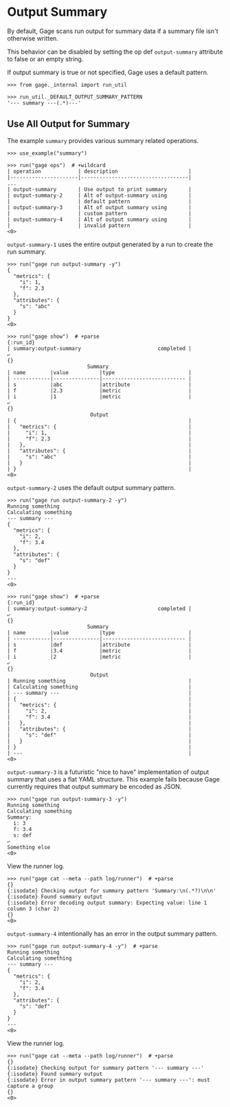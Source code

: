 # Output Summary

By default, Gage scans run output for summary data if a summary file
isn't otherwise written.

This behavior can be disabled by setting the op def `output-summary`
attribute to false or an empty string.

If output summary is true or not specified, Gage uses a default pattern.

    >>> from gage._internal import run_util

    >>> run_util._DEFAULT_OUTPUT_SUMMARY_PATTERN
    '--- summary ---(.*)---'

## Use All Output for Summary

The example `summary` provides various summary related operations.

    >>> use_example("summary")

    >>> run("gage ops")  # +wildcard
    | operation            | description                       |
    |----------------------|-----------------------------------|
    ...
    | output-summary       | Use output to print summary       |
    | output-summary-2     | Alt of output-summary using       |
    |                      | default pattern                   |
    | output-summary-3     | Alt of output summary using       |
    |                      | custom pattern                    |
    | output-summary-4     | Alt of output summary using       |
    |                      | invalid pattern                   |
    <0>

`output-summary-1` uses the entire output generated by a run to create
the run summary.

    >>> run("gage run output-summary -y")
    {
      "metrics": {
        "i": 1,
        "f": 2.3
      },
      "attributes": {
        "s": "abc"
      }
    }
    <0>

    >>> run("gage show")  # +parse
    {:run_id}
    | summary:output-summary                         completed |
    ⤶
    {}
                              Summary
    | name        |value          |type                        |
    | ------------|---------------|--------------------------- |
    | s           |abc            |attribute                   |
    | f           |2.3            |metric                      |
    | i           |1              |metric                      |
    ⤶
    {}
                               Output
    | {                                                        |
    |   "metrics": {                                           |
    |     "i": 1,                                              |
    |     "f": 2.3                                             |
    |   },                                                     |
    |   "attributes": {                                        |
    |     "s": "abc"                                           |
    |   }                                                      |
    | }                                                        |
    <0>

`output-summary-2` uses the default output summary pattern.

    >>> run("gage run output-summary-2 -y")
    Running something
    Calculating something
    --- summary ---
    {
      "metrics": {
        "i": 2,
        "f": 3.4
      },
      "attributes": {
        "s": "def"
      }
    }
    ---
    <0>

    >>> run("gage show")  # +parse
    {:run_id}
    | summary:output-summary-2                       completed |
    ⤶
    {}
                              Summary
    | name        |value          |type                        |
    | ------------|---------------|--------------------------- |
    | s           |def            |attribute                   |
    | f           |3.4            |metric                      |
    | i           |2              |metric                      |
    ⤶
    {}
                               Output
    | Running something                                        |
    | Calculating something                                    |
    | --- summary ---                                          |
    | {                                                        |
    |   "metrics": {                                           |
    |     "i": 2,                                              |
    |     "f": 3.4                                             |
    |   },                                                     |
    |   "attributes": {                                        |
    |     "s": "def"                                           |
    |   }                                                      |
    | }                                                        |
    | ---                                                      |
    <0>

`output-summary-3` is a futuristic "nice to have" implementation of
output summary that uses a flat YAML structure. This example fails
because Gage currently requires that output summary be encoded as JSON.

    >>> run("gage run output-summary-3 -y")
    Running something
    Calculating something
    Summary:
      i: 3
      f: 3.4
      s: def
    ⤶
    Something else
    <0>

View the runner log.

    >>> run("gage cat --meta --path log/runner")  # +parse
    {}
    {:isodate} Checking output for summary pattern 'Summary:\n(.*?)\n\n'
    {:isodate} Found summary output
    {:isodate} Error decoding output summary: Expecting value: line 1 column 3 (char 2)
    {}
    <0>

`output-summary-4` intentionally has an error in the output summary
pattern.

    >>> run("gage run output-summary-4 -y")  # +parse
    Running something
    Calculating something
    --- summary ---
    {
      "metrics": {
        "i": 2,
        "f": 3.4
      },
      "attributes": {
        "s": "def"
      }
    }
    ---
    <0>

View the runner log.

    >>> run("gage cat --meta --path log/runner")  # +parse
    {}
    {:isodate} Checking output for summary pattern '--- summary ---'
    {:isodate} Found summary output
    {:isodate} Error in output summary pattern '--- summary ---': must capture a group
    {}
    <0>

